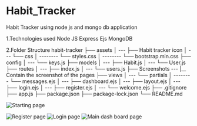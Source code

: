 # Habit_Tracker
Habit Tracker using node js and mongo db application

1.Technologies used
Node JS
Express 
Ejs
MongoDB

2.Folder Structure
habit-tracker
├── assets
│ --- ├── Habit tracker icon 
│ --- └── css
│ -------- └── styles.css
│ -------- └── bootstrap.min.css
├── config
│ --- └── keys.js
├── models
│ --- ├── Habit.js
│ --- └── User.js
├── routes
│ --- ├── index.js
│ --- └── users.js
├── Screenshots 
  --- |__ Contain the screenshot of the pages
├── views
│ --- └── partials
│ -------- └── messages.ejs
│ --- ├── dashboard.ejs
│ --- ├── layout.ejs
│ --- ├── login.ejs
│ --- ├── register.ejs
│ --- └── welcome.ejs
├── .gitignore
├── app.js
├── package.json
├── package-lock.json
└── README.md


![Starting page](https://user-images.githubusercontent.com/102413865/188842063-0361295d-2dd6-43ee-a31c-2988c4cd8602.jpg)

![Register page](https://user-images.githubusercontent.com/102413865/188841771-04f129eb-6cf2-41d7-8dc2-c83f8ad196b6.jpg)
![Login page](https://user-images.githubusercontent.com/102413865/188841776-6e3afdf5-3681-4369-90f1-8f21fa7a4fd7.jpg)
![Main dash board page](https://user-images.githubusercontent.com/102413865/188841852-10bdb7f2-850b-4efb-9f92-634bca986933.jpg)

